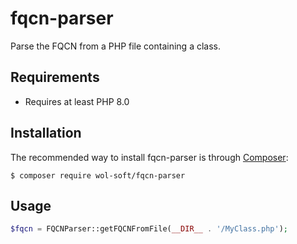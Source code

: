 # fqcn-parser

Parse the FQCN from a PHP file containing a class.

## Requirements ##

- Requires at least PHP 8.0

## Installation ##

The recommended way to install fqcn-parser is through [Composer](http://getcomposer.org):
```
$ composer require wol-soft/fqcn-parser
```

## Usage ##

```php
$fqcn = FQCNParser::getFQCNFromFile(__DIR__ . '/MyClass.php');
```
